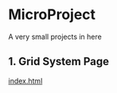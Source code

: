 # MicroProject
A very small projects in here  

## 1. Grid System Page  

[index.html](./Grid_System_Page/index.html)   



